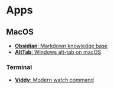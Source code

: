 # Apps

## MacOS
- [**Obsidian**: Markdown knowledge base](https://obsidian.md/) 
- [**AltTab**: Windows alt-tab on macOS](https://alt-tab-macos.netlify.app)

### Terminal
- [**Viddy**: Modern watch command](https://github.com/sachaos/viddy)
